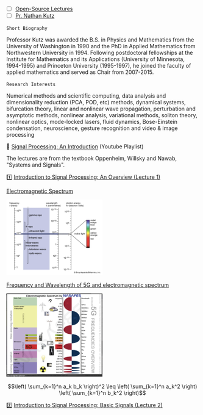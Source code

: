 
- [ ] [Open-Source Lectures](http://faculty.washington.edu/kutz/page5/page23)
- [ ] [Pr. Nathan Kutz](http://faculty.washington.edu/kutz/page4)

`Short Biography`

Professor Kutz was awarded the B.S. in Physics and Mathematics from the University of Washington in 1990 and the PhD in Applied Mathematics from Northwestern University in 1994. Following postdoctoral fellowships at the Institute for Mathematics and its Applications (University of Minnesota, 1994-1995) and Princeton University (1995-1997), he joined the faculty of applied mathematics and served as Chair from 2007-2015.

`Research Interests`

Numerical methods and scientific computing, data analysis and dimensionality reduction (PCA, POD, etc) methods, dynamical systems, bifurcation theory, linear and nonlinear wave propagation, perturbation and asymptotic methods, nonlinear analysis, variational methods, soliton theory, nonlinear optics, mode-locked lasers, fluid dynamics, Bose-Einstein condensation, neuroscience, gesture recognition and video & image processing



:round_pushpin: [Signal Processing: An Introduction](https://www.youtube.com/playlist?list=PL6Vi_EcJpt8E96_JTKoOKY3HYWVGjf6b4) (Youtube Playlist)

The lectures are from the textbook Oppenheim, Willsky and Nawab, "Systems and Signals".


:one: [Introduction to Signal Processing: An Overview (Lecture 1)](https://www.youtube.com/watch?v=kjw6W0SZe04&t=0s) 


[Electromagnetic Spectrum](https://www.britannica.com/science/electromagnetic-spectrum)

<img src=images/electromagnetic-spectrum-britannica.png width='50%' height='50%' > </img>

[Frequency and Wavelength of 5G and electromagnetic spectrum](https://nasafes.com/facts-about-5g-and-the-electromagnetic-spectrum)

<img src=images/5g-electromagnetic-spectrum-nasafes.png width='50%' height='50%' > </img>

```math
\left( \sum_{k=1}^n a_k b_k \right)^2 \leq \left( \sum_{k=1}^n a_k^2 \right) \left( \sum_{k=1}^n b_k^2 \right)
```

:two: [Introduction to Signal Processing: Basic Signals (Lecture 2)](https://youtu.be/ILek2_KoUmw&t=0)

